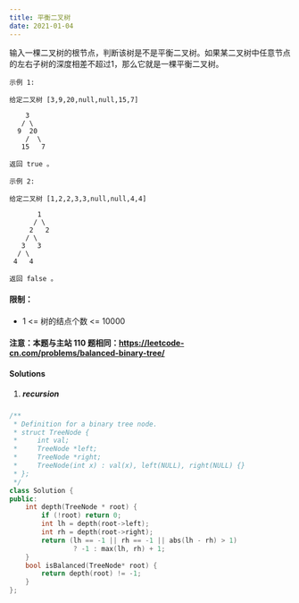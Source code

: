 ```yaml
---
title: 平衡二叉树
date: 2021-01-04
---
```

输入一棵二叉树的根节点，判断该树是不是平衡二叉树。如果某二叉树中任意节点的左右子树的深度相差不超过1，那么它就是一棵平衡二叉树。

 

```
示例 1:

给定二叉树 [3,9,20,null,null,15,7]

    3
   / \
  9  20
    /  \
   15   7

返回 true 。

示例 2:

给定二叉树 [1,2,2,3,3,null,null,4,4]

       1
      / \
     2   2
    / \
   3   3
  / \
 4   4

返回 false 。
```
 

#### 限制：

-    1 <= 树的结点个数 <= 10000

#### 注意：本题与主站 110 题相同：https://leetcode-cn.com/problems/balanced-binary-tree/


#### Solutions

1. ##### recursion

```cpp
/**
 * Definition for a binary tree node.
 * struct TreeNode {
 *     int val;
 *     TreeNode *left;
 *     TreeNode *right;
 *     TreeNode(int x) : val(x), left(NULL), right(NULL) {}
 * };
 */
class Solution {
public:
    int depth(TreeNode * root) {
        if (!root) return 0;
        int lh = depth(root->left);
        int rh = depth(root->right);
        return (lh == -1 || rh == -1 || abs(lh - rh) > 1) 
                ? -1 : max(lh, rh) + 1;
    }
    bool isBalanced(TreeNode* root) {
        return depth(root) != -1;
    }
};
```